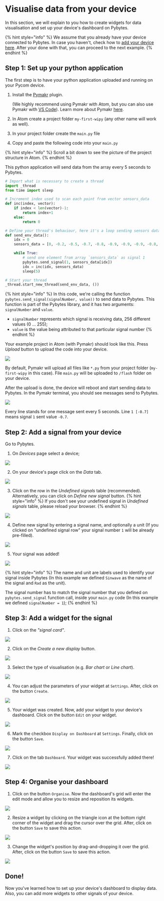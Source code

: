 # Visualise data from your device

In this section, we will explain to you how to create widgets for data visualisation and set up your device's dashboard on Pybytes.

{% hint style="info" %}
We assume that you already have your device connected to Pybytes. In case you haven't, check how to [add your device here](connect/). After your done with that, you can proceed to the next example.
{% endhint %}

## Step 1: Set up your python application

The first step is to have your python application uploaded and running on your Pycom device.

1. Install the [Pymakr](https://atom.io/packages/pymakr) plugin.

    (We highly recommend using Pymakr with Atom, but you can also use Pymakr with [VS Code](https://marketplace.visualstudio.com/items?itemName=pycom.Pymakr)). Learn more about Pymakr [here](pymakr/).
2. In Atom create a project folder `my-first-wipy` (any other name will work as well).
4. In your project folder create the `main.py` file
3. Copy and paste the following code into your `main.py`

{% hint style="info" %}
Scroll a bit down to see the picture of the project structure in Atom.
{% endhint %}

This python application will send data from the array every 5 seconds to Pybytes.

```python
# Import what is necessary to create a thread
import _thread
from time import sleep

# Increment index used to scan each point from vector sensors_data
def inc(index, vector):
    if index < len(vector)-1:
        return index+1
    else:
        return 0

# Define your thread's behaviour, here it's a loop sending sensors data every 5 seconds
def send_env_data():
    idx = 0
    sensors_data = [0, -0.2, -0.5, -0.7, -0.8, -0.9, -0.9, -0.9, -0.8, -0.6, -0.4, -0.2, 0, 0.3, 0.5, 0.7, 0.8, 0.9, 0.9, 0.9, 0.8, 0.6, 0.4, 0.1]

    while True:
        # send one element from array `sensors_data` as signal 1
        pybytes.send_signal(1, sensors_data[idx])
        idx = inc(idx, sensors_data)
        sleep(5)

# Start your thread
_thread.start_new_thread(send_env_data, ())
```

{% hint style="info" %}
In this code, we're calling the function `pybytes.send_signal(signalNumber, value))` to send data to Pybytes. This function is part of the Pybytes library, and it has two arguments: `signalNumber` and `value`.

* `signalNumber` represents which signal is receiving data, 256 different values (0 ... 255);
* `value` is the value being attributed to that particular signal number
{% endhint %}

Your example project in Atom (with Pymakr) should look like this.
Press *Upload* button to upload the code into your device.

![](../.gitbook/assets/pybytes/dashboard/pymakr-with-example-code.png)

By default, Pymakr will upload all files like `*.py` from your project folder (`my-first-wipy` in this case).
File `main.py` will be uploaded to `/flash` folder on your device.

After the upload is done, the device will reboot and start sending data to Pybytes.
In the Pymakr terminal, you should see messages send to Pybytes.

![](../.gitbook/assets/pybytes/dashboard/device-sending-messsages.png)

Every line stands for one message sent every 5 seconds. Line `1 [-0.7]` means signal `1` sent value `-0.7`.

## Step 2: Add a signal from your device

Go to Pybytes.

1. On *Devices* page select a device;

![](../.gitbook/assets/01%20%281%29.gif)

2. On your device's page click on the *Data* tab.

![](../.gitbook/assets/02-1.png)

3. Click on the row in the *Undefined signals* table (recommended). Alternatively, you can click on *Define new signal* button.
{% hint style="info" %}
If you don't see your undefined signal in *Undefined signals* table, please reload your browser.
{% endhint %}

![](../.gitbook/assets/pybytes/dashboard/undefined-signals-table.png)

4. Define new signal by entering a signal name, and optionally a unit (If you clicked on "undefined signal row" your signal number `1` will be already pre-filled).

![](../.gitbook/assets/pybytes/dashboard/define-new-signal.png)

5. Your signal was added!

![](../.gitbook/assets/pybytes/dashboard/signal-was-added.png)

{% hint style="info" %}
The name and unit are labels used to identify your signal inside Pybytes \(In this example we defined `Sinwave` as the name of the signal and `Rad` as the unit\).

The signal number has to match the signal number that you defined on `pybytes.send_signal` function call, inside your `main.py` code \(In this example we defined `signalNumber = 1`\);
{% endhint %}

## Step 3: Add a widget for the signal

1. Click on the *"signal card"*.

![](../.gitbook/assets/01.png)

2. Click on the *Create a new display* button.

![](../.gitbook/assets/02-1%20%281%29.png)

3. Select the type of visualisation \(e.g. *Bar chart* or *Line chart*\).

![](../.gitbook/assets/03.gif)

4. You can adjust the parameters of your widget at `Settings`. After, click on the button `Create`.

![](../.gitbook/assets/04-1.png)

5. Your widget was created. Now, add your widget to your device's dashboard. Click on the button `Edit` on your widget.

![](../.gitbook/assets/05-1.png)

6. Mark the checkbox `Display on Dashboard` at `Settings`. Finally, click on the button `Save`.

![](../.gitbook/assets/06.gif)

7. Click on the tab `Dashboard`. Your widget was successfully added there!

![](../.gitbook/assets/07.png)

## Step 4: Organise your dashboard

1. Click on the button `Organise`. Now the dashboard's grid will enter the edit mode and allow you to resize and reposition its widgets.

![](../.gitbook/assets/edit-mode%20%281%29.gif)

2. Resize a widget by clicking on the triangle icon at the bottom right corner of the widget and drag the cursor over the grid. After, click on the button `Save` to save this action.

![](../.gitbook/assets/02-1.gif)

3. Change the widget's position by drag-and-dropping it over the grid. After, click on the button `Save` to save this action.

![](../.gitbook/assets/03-1.gif)

## Done!

Now you've learned how to set up your device's dashboard to display data. Also, you can add more widgets to other signals of your device.


